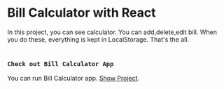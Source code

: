 # Bill Calculator with React

In this project, you can see calculator. You can add,delete,edit bill. When you do these, everything is kept in LocalStorage. That's the all. <br/>
<br/>

### `Check out Bill Calculator App`

You can run Bill Calculator app. [Show Project](https://react-bill-calculator.netlify.app/).